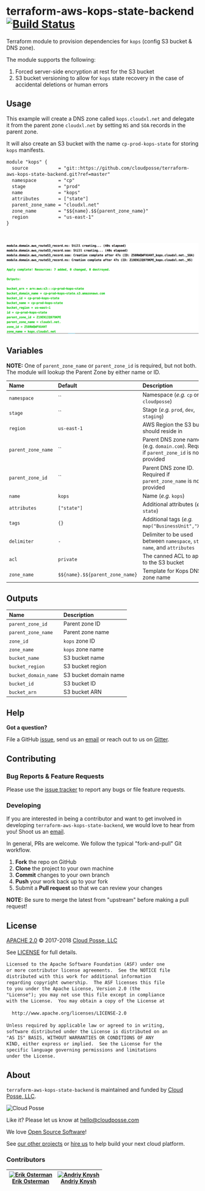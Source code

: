 # terraform-aws-kops-state-backend [![Build Status](https://travis-ci.org/cloudposse/terraform-aws-kops-state-backend.svg?branch=master)](https://travis-ci.org/cloudposse/terraform-aws-kops-state-backend)

Terraform module to provision dependencies for `kops` (config S3 bucket & DNS zone).

The module supports the following:

1. Forced server-side encryption at rest for the S3 bucket
2. S3 bucket versioning to allow for `kops` state recovery in the case of accidental deletions or human errors


## Usage

This example will create a DNS zone called `kops.cloudxl.net` and delegate it from the parent zone `cloudxl.net` by setting `NS` and `SOA` records in the parent zone.

It will also create an S3 bucket with the name `cp-prod-kops-state` for storing `kops` manifests.

```
module "kops" {
  source           = "git::https://github.com/cloudposse/terraform-aws-kops-state-backend.git?ref=master"
  namespace        = "cp"
  stage            = "prod"
  name             = "kops"
  attributes       = ["state"]
  parent_zone_name = "cloudxl.net"
  zone_name        = "$${name}.$${parent_zone_name}"
  region           = "us-east-1"
}
```

<br/>

![kops-state-backend](images/kops-state-backend.png)


## Variables

__NOTE:__ One of `parent_zone_name` or `parent_zone_id` is required, but not both.
The module will lookup the Parent Zone by either name or ID.


|  Name                    |  Default                          |  Description                                                                      | Required |
|:-------------------------|:----------------------------------|:----------------------------------------------------------------------------------|:--------:|
| `namespace`              | ``                                | Namespace (_e.g._ `cp` or `cloudposse`)                                           | Yes      |
| `stage`                  | ``                                | Stage (_e.g._ `prod`, `dev`, `staging`)                                           | Yes      |
| `region`                 | `us-east-1`                       | AWS Region the S3 bucket should reside in                                         | Yes      |
| `parent_zone_name`       | ``                                | Parent DNS zone name (e.g. `domain.com`). Required if `parent_zone_id` is not provided    | Yes      |
| `parent_zone_id`         | ``                                | Parent DNS zone ID. Required if `parent_zone_name` is not provided                | Yes      |
| `name`                   | `kops`                            | Name  (_e.g._ `kops`)                                                             | No       |
| `attributes`             | `["state"]`                       | Additional attributes (_e.g._ `state`)                                            | No       |
| `tags`                   | `{}`                              | Additional tags  (_e.g._ `map("BusinessUnit","XYZ")`                              | No       |
| `delimiter`              | `-`                               | Delimiter to be used between `namespace`, `stage`, `name`, and `attributes`       | No       |
| `acl`                    | `private`                         | The canned ACL to apply to the S3 bucket                                          | No       |
| `zone_name`              | `$${name}.$${parent_zone_name}`   | Template for Kops DNS zone name                                                   | No       |


## Outputs

| Name                   | Description               |
|:-----------------------|:--------------------------|
| `parent_zone_id`       | Parent zone ID            |
| `parent_zone_name`     | Parent zone name          |
| `zone_id`              | `kops` zone ID            |
| `zone_name`            | `kops` zone name          |
| `bucket_name`          | S3 bucket name            |
| `bucket_region`        | S3 bucket region          |
| `bucket_domain_name`   | S3 bucket domain name     |
| `bucket_id`            | S3 bucket ID              |
| `bucket_arn`           | S3 bucket ARN             |


## Help

**Got a question?**

File a GitHub [issue](https://github.com/cloudposse/terraform-aws-kops-state-backend/issues), send us an [email](mailto:hello@cloudposse.com) or reach out to us on [Gitter](https://gitter.im/cloudposse/).


## Contributing

### Bug Reports & Feature Requests

Please use the [issue tracker](https://github.com/cloudposse/terraform-aws-kops-state-backend/issues) to report any bugs or file feature requests.

### Developing

If you are interested in being a contributor and want to get involved in developing `terraform-aws-kops-state-backend`, we would love to hear from you! Shoot us an [email](mailto:hello@cloudposse.com).

In general, PRs are welcome. We follow the typical "fork-and-pull" Git workflow.

 1. **Fork** the repo on GitHub
 2. **Clone** the project to your own machine
 3. **Commit** changes to your own branch
 4. **Push** your work back up to your fork
 5. Submit a **Pull request** so that we can review your changes

**NOTE:** Be sure to merge the latest from "upstream" before making a pull request!


## License

[APACHE 2.0](LICENSE) © 2017-2018 [Cloud Posse, LLC](https://cloudposse.com)

See [LICENSE](LICENSE) for full details.

    Licensed to the Apache Software Foundation (ASF) under one
    or more contributor license agreements.  See the NOTICE file
    distributed with this work for additional information
    regarding copyright ownership.  The ASF licenses this file
    to you under the Apache License, Version 2.0 (the
    "License"); you may not use this file except in compliance
    with the License.  You may obtain a copy of the License at

      http://www.apache.org/licenses/LICENSE-2.0

    Unless required by applicable law or agreed to in writing,
    software distributed under the License is distributed on an
    "AS IS" BASIS, WITHOUT WARRANTIES OR CONDITIONS OF ANY
    KIND, either express or implied.  See the License for the
    specific language governing permissions and limitations
    under the License.


## About

`terraform-aws-kops-state-backend` is maintained and funded by [Cloud Posse, LLC][website].

![Cloud Posse](https://cloudposse.com/logo-300x69.png)


Like it? Please let us know at <hello@cloudposse.com>

We love [Open Source Software](https://github.com/cloudposse/)!

See [our other projects][community]
or [hire us][hire] to help build your next cloud platform.

  [website]: https://cloudposse.com/
  [community]: https://github.com/cloudposse/
  [hire]: https://cloudposse.com/contact/


### Contributors

| [![Erik Osterman][erik_img]][erik_web]<br/>[Erik Osterman][erik_web] | [![Andriy Knysh][andriy_img]][andriy_web]<br/>[Andriy Knysh][andriy_web] |
|-------------------------------------------------------|------------------------------------------------------------------|

  [erik_img]: http://s.gravatar.com/avatar/88c480d4f73b813904e00a5695a454cb?s=144
  [erik_web]: https://github.com/osterman/
  [andriy_img]: https://avatars0.githubusercontent.com/u/7356997?v=4&u=ed9ce1c9151d552d985bdf5546772e14ef7ab617&s=144
  [andriy_web]: https://github.com/aknysh/
